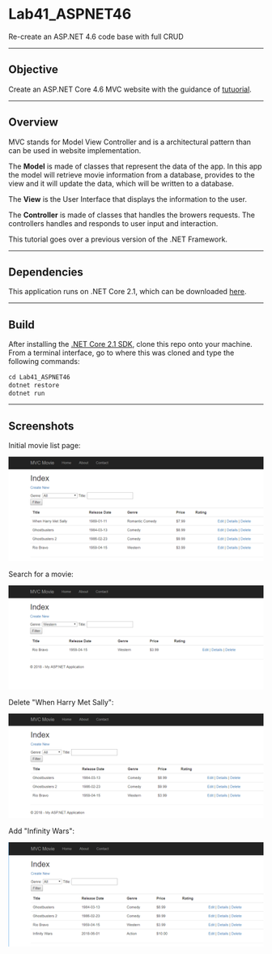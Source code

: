 # Lab41_ASPNET46
Re-create an ASP.NET 4.6 code base with full CRUD

---
## Objective
Create an ASP.NET Core 4.6 MVC website with the guidance of [tutuorial](https://docs.microsoft.com/en-us/aspnet/mvc/overview/getting-started/introduction/).

---
## Overview
MVC stands for Model View Controller and is a architectural pattern than can be used
in website implementation.  

The **Model** is made of classes that represent the data of the app.
In this app the model will retrieve movie information from a database, provides to
the view and it will update the data, which will be written to a database.

The **View** is the User Interface that displays the information to the user.

The **Controller** is made of classes that handles the browers requests.
The controllers handles and responds to user input and interaction.

This tutorial goes over a previous version of the .NET Framework.

---
## Dependencies
This application runs on .NET Core 2.1, which can be downloaded [here](https://www.microsoft.com/net/download/macos).

---
## Build
After installing the [.NET Core 2.1 SDK](https://www.microsoft.com/net/download/macos), clone this repo onto your machine. From a terminal interface, go to where this was cloned and type the following commands:

```
cd Lab41_ASPNET46
dotnet restore
dotnet run
```
---

## Screenshots
Initial movie list page:

![Initial Index Page](/assets/landingPage.png)

Search for a movie:

![Movie Search](/assets/search.png)

Delete "When Harry Met Sally":

![Delete Movie](/assets/delete.png)

Add "Infinity Wars":

![Add a movie](/assets/add.png)



